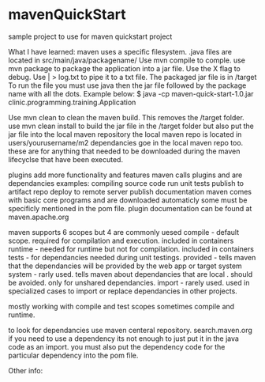 # mavenQuickStart
sample project to use for maven quickstart project

What I have learned:
maven uses a specific filesystem. 
.java files are located in src/main/java/packagename/
Use mvn compile to comple.
use mvn package to package the application into a jar file.
Use the X flag to debug. Use | > log.txt to pipe it to a txt file.
The packaged jar file is in /target
To run the file you must use java then the jar file followed by the package name with all the dots. Example below:
$ java -cp maven-quick-start-1.0.jar clinic.programming.training.Application

Use mvn clean to clean the maven build. This removes the /target folder. 
use mvn clean install to build the jar file in the /target folder but also put the jar file into the local maven repository
the local maven repo is located in users/yourusername/m2
dependancies goe in the local maven repo too. these are for anything that needed to be downloaded during the maven lifecyclse that have been executed.

plugins add more functionality and features
maven calls plugins and are dependancies
examples:
	compiling source code
	run unit tests
	publish to artifact repo
	deploy to remote server
	publish documentation
maven comes with basic core programs and are downloaded automaticly
some must be specificly mentioned in the pom file.
plugin documentation can be found at maven.apache.org

maven supports 6 scopes but 4 are commonly uesed
compile - default scope. required for compilation and execution. included in containers
runtime - needed for runtime but not for compilation. included in containers
tests - for dependancies needed during unit testings.
provided - tells maven that the dependancies will be provided by the web app or target system
system - rarly used. tells maven about dependancies that are local . should be avoided. only for unshared dependancies.
import - rarely used. used in specialized cases to import or replace dependancies in other projects.

mostly working with compile and test scopes
sometimes compile and runtime.

to look for dependancies use maven centeral repository. search.maven.org
if you need to use a dependency its not enough to just put it in the java code as an import.
you must also put the dependency code for the particular dependency into the pom file.

Other info:
